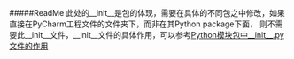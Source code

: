 #####ReadMe
此处的__init__是包的体现，需要在具体的不同包之中修改，如果直接在PyCharm工程文件的文件夹下，而非在其Python package下面，
则不需要此__init__文件，__init__文件的具体作用，可以参考[Python模块包中__init__.py文件的作用](http://blog.csdn.net/yxmmxy7913/article/details/4233420)
